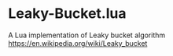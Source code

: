 # Leaky-Bucket.lua
A Lua implementation of Leaky bucket algorithm https://en.wikipedia.org/wiki/Leaky_bucket
